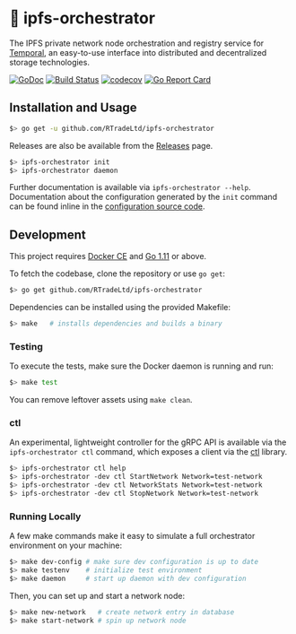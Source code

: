 # 🦑 ipfs-orchestrator

The IPFS private network node orchestration and registry service for
[Temporal](https://github.com/RTradeLtd/Temporal), an easy-to-use interface into
distributed and decentralized storage technologies.

[![GoDoc](https://godoc.org/github.com/RTradeLtd/ipfs-orchestrator?status.svg)](https://godoc.org/github.com/RTradeLtd/ipfs-orchestrator)
[![Build Status](https://travis-ci.com/RTradeLtd/ipfs-orchestrator.svg?branch=master)](https://travis-ci.com/RTradeLtd/ipfs-orchestrator)
[![codecov](https://codecov.io/gh/RTradeLtd/ipfs-orchestrator/branch/master/graph/badge.svg)](https://codecov.io/gh/RTradeLtd/ipfs-orchestrator)
[![Go Report Card](https://goreportcard.com/badge/github.com/RTradeLtd/ipfs-orchestrator)](https://goreportcard.com/report/github.com/RTradeLtd/ipfs-orchestrator)

## Installation and Usage

```bash
$> go get -u github.com/RTradeLtd/ipfs-orchestrator
```

Releases are also be available from the
[Releases](https://github.com/RTradeLtd/ipfs-orchestrator/releases) page.

```bash
$> ipfs-orchestrator init
$> ipfs-orchestrator daemon
```

Further documentation is available via `ipfs-orchestrator --help`. Documentation
about the configuration generated by the `init` command can be found inline in
the [configuration source code](https://github.com/RTradeLtd/ipfs-orchestrator/blob/master/config/config.go).

## Development

This project requires [Docker CE](https://docs.docker.com/install/#supported-platforms)
and [Go 1.11](https://golang.org/dl/) or above.

To fetch the codebase, clone the repository or use `go get`:

```bash
$> go get github.com/RTradeLtd/ipfs-orchestrator
```

Dependencies can be installed using the provided Makefile:

```bash
$> make   # installs dependencies and builds a binary
```

### Testing

To execute the tests, make sure the Docker daemon is running and run:

```bash
$> make test
```

You can remove leftover assets using `make clean`.

### ctl

An experimental, lightweight controller for the gRPC API is available via the
`ipfs-orchestrator ctl` command, which exposes a client via the
[ctl](https://github.com/bobheadxi/ctl) library.

```bash
$> ipfs-orchestrator ctl help
$> ipfs-orchestrator -dev ctl StartNetwork Network=test-network
$> ipfs-orchestrator -dev ctl NetworkStats Network=test-network
$> ipfs-orchestrator -dev ctl StopNetwork Network=test-network
```

### Running Locally

A few make commands make it easy to simulate a full orchestrator environment on your machine:

```bash
$> make dev-config # make sure dev configuration is up to date
$> make testenv    # initialize test environment
$> make daemon     # start up daemon with dev configuration
```

Then, you can set up and start a network node:

```bash
$> make new-network   # create network entry in database
$> make start-network # spin up network node
```
